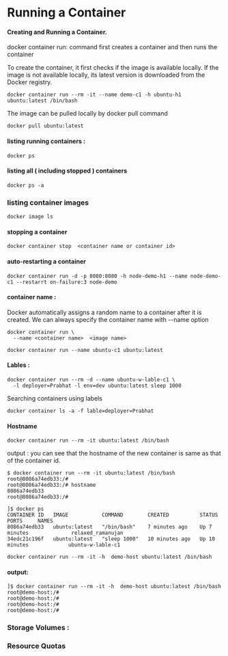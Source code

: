# Running a Container

#### Creating and Running a Container. 

docker container run:  command first creates a container and then runs the container 

To create the container, it first checks if the image is available locally. 
If the image is not available locally, its latest version is downloaded from the Docker registry.


```shell
docker container run --rm -it --name demo-c1 -h ubuntu-h1 ubuntu:latest /bin/bash
```

The image can be pulled locally by docker pull command 

```shell
docker pull ubuntu:latest
```

#### listing running containers : 
```shell
docker ps  
```
#### listing all ( including stopped ) containers
```shell
docker ps -a
```

### listing container images 

```shell
docker image ls
```

#### stopping a container 

```shell
docker container stop  <container name or container id>
```

#### auto-restarting a container 

```shell
docker container run -d -p 8080:8080 -h node-demo-h1 --name node-demo-c1 --restarrt on-failure:3 node-demo
```


#### container name : 

Docker automatically assigns a random name to a container after it is created. 
We can always specify the container name with --name option


```text
docker container run \ 
  --name <container name>  <image name>
```

```shell
docker container run --name ubuntu-c1 ubuntu:latest
```

#### Lables : 

```shell
docker container run --rm -d --name ubuntu-w-lable-c1 \
  -l deployer=Prabhat -l env=dev ubuntu:latest sleep 1000
```

Searching containers using labels
```shell
docker container ls -a -f lable=deployer=Prabhat
```

#### Hostname 
```shell
docker container run --rm -it ubuntu:latest /bin/bash
```
output : you can see that the hostname of the new container is same as that of the container id.  
```text
$ docker container run --rm -it ubuntu:latest /bin/bash
root@8086a74edb33:/# 
root@8086a74edb33:/# hostname
8086a74edb33
root@8086a74edb33:/# 

]$ docker ps 
CONTAINER ID   IMAGE           COMMAND        CREATED          STATUS          PORTS     NAMES
8086a74edb33   ubuntu:latest   "/bin/bash"    7 minutes ago    Up 7 minutes              relaxed_ramanujan
34edc21c196f   ubuntu:latest   "sleep 1000"   10 minutes ago   Up 10 minutes             ubuntu-w-lable-c1
```

```shell
docker container run --rm -it -h  demo-host ubuntu:latest /bin/bash
```
#### output: 
```text
]$ docker container run --rm -it -h  demo-host ubuntu:latest /bin/bash
root@demo-host:/# 
root@demo-host:/# 
root@demo-host:/# 
root@demo-host:/# 
```

### Storage Volumes : 


### Resource Quotas 
